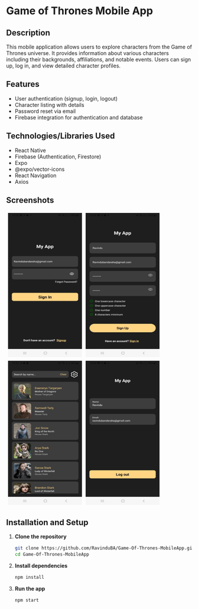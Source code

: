 # Game of Thrones Mobile App

## Description

This mobile application allows users to explore characters from the Game of Thrones universe. It provides information about various characters including their backgrounds, affiliations, and notable events. Users can sign up, log in, and view detailed character profiles.

## Features

- User authentication (signup, login, logout)
- Character listing with details
- Password reset via email
- Firebase integration for authentication and database

## Technologies/Libraries Used

- React Native
- Firebase (Authentication, Firestore)
- Expo
- @expo/vector-icons
- React Navigation
- Axios

## Screenshots


<div style="display: flex; flex-wrap: wrap;">

  <img src="/Screenshots/SignInPage.jpg" alt="Screenshot 2" width="200" height="390" style="margin: 5px;">
  <img src="/Screenshots/RegistrationPage.jpg" alt="Screenshot 3" width="200" height="390" style="margin: 5px;">
  <img src="/Screenshots/DashBoardPage.jpg" alt="Screenshot 4" width="200" height="390" style="margin: 5px;">
  <img src="/Screenshots/SettingsPage.jpg" alt="Screenshot 5" width="200" height="390" style="margin: 5px;">
</div>

## Installation and Setup

1. **Clone the repository**
   ```bash
   git clone https://github.com/RavinduBA/Game-Of-Thrones-MobileApp.git
   cd Game-Of-Thrones-MobileApp
2. **Install dependencies**
   ```bash
   npm install
2. **Run the app**
   ```bash
   npm start


